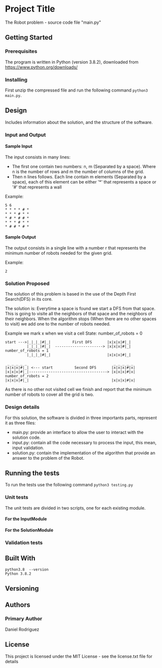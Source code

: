# Project Title

The Robot problem -  source code file "main.py"

## Getting Started

### Prerequisites

The program is written in Python (version 3.8.2),
downloaded from https://www.python.org/downloads/

### Installing

First unzip the compressed file and run the following command ```python3 main.py```.

## Design
Includes information about the solution, and the structure of the software.

### Input and Output

#### Sample Input

The input consists in many lines:

- The first one contain two numbers: n, m (Separated by a space). Where n is the number of rows and m the number of columns of the grid.
- Then n lines follows. Each line contain m elements (Separated by a space), each of this element can be either '*' that represents a space or '#' that represents a wall

Example:
```
5 6
* * * * # * 
* * * # * *
* # * # # *
* * * # * *
* # # * # *
```

#### Sample Output

The output consists in a single line with a number r that represents the minimum number of robots needed for the given grid.

Example:
```
2
```

### Solution Proposed
The solution of this problem is based in the use of the Depth First Search(DFS) in its core.

The solution is: Everytime a space is found we start a DFS from that space. This is going to visite all the neighbors of that
space and the neighbors of their neighbors. When the algorithm stops (When there are no other spaces to visit) we add one to
the number of robots needed.

Example
we mark x when we visit a cell 
State:
number_of_robots = 0
```        _ _ _ _ _                            _ _ _ _ _ 
start --->|_|_|_|#|_|          First DFS       |x|x|x|#|_|
          |_|_|_|#|_|  ----------------------> |x|x|x|#|_|  number_of_robots = 1
          |_|_|_|#|_|                          |x|x|x|#|_|

 _ _ _ _ _                                        _ _ _ _ _ 
|x|x|x|#|_| <--- start          Second DFS       |x|x|x|#|x|
|x|x|x|#|_|------------------------------------> |x|x|x|#|x| number_of_robots = 2
|x|x|x|#|_|                                      |x|x|x|#|x|
```

As there is no other not visited cell we finish and report that the minimum number
of robots to cover all the grid is two.

### Design details
For this solution, the software is divided in three importants parts, represent it as three files:

- main.py: provide an interface to allow the user to interact with the solution code.
- input.py: contain all the code necessary to process the input, this mean, input validation.
- solution.py: contain the implementation of the algorithm that provide an answer to the problem of the Robot.

## Running the tests

To run the tests use the following command ```python3 testing.py```

### Unit tests

The unit tests are divided in two scripts, one for each existing module.

#### For the InputModule

#### For the SolutionModule

### Validation tests

## Built With

```
python3.8  --version
Python 3.8.2

```

## Versioning

## Authors

### Primary Author

Daniel Rodriguez

## License

This project is licensed under the MIT License - see the license.txt file for details
